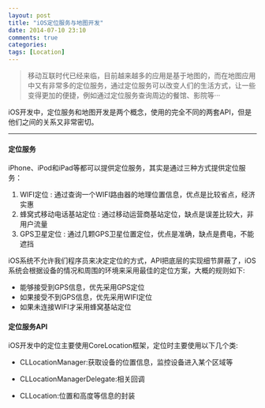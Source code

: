 ```yaml
---
layout: post
title: "iOS定位服务与地图开发"
date: 2014-07-10 23:10
comments: true
categories: 
tags: [Location]
---
```

> 移动互联时代已经来临，目前越来越多的应用是基于地图的，而在地图应用中又有非常多的定位服务，通过定位服务可以改变人们的生活方式，让一些变得更加的便捷，例如通过定位服务查询周边的餐馆、影院等···

iOS开发中，定位服务和地图开发是两个概念，使用的完全不同的两套API，但是他们之间的关系又非常密切。

---

#### 定位服务

iPhone、iPod和iPad等都可以提供定位服务，其实是通过三种方式提供定位服务：

1. WIFI定位 : 通过查询一个WIFI路由器的地理位置信息，优点是比较省点，经济实惠
2. 蜂窝式移动电话基站定位 : 通过移动运营商基站定位，缺点是误差比较大，非用户流量
3. GPS卫星定位 : 通过几颗GPS卫星位置定位，优点是准确，缺点是费电，不能遮挡

iOS系统不允许我们程序员来决定定位的方式，API把底层的实现细节屏蔽了，iOS系统会根据设备的情况和周围的环境来采用最佳的定位方案，大概的规则如下:

* 能够接受到GPS信息，优先采用GPS定位
* 如果接受不到GPS信息，优先采用WIFI定位
* 如果未连接WIFI才采用蜂窝基站定位

#### 定位服务API

iOS开发中的定位主要使用CoreLocation框架，定位时主要使用以下几个类:  

- CLLocationManager:获取设备的位置信息，监控设备进入某个区域等

- CLLocationManagerDelegate:相关回调

- CLLocation:位置和高度等信息的封装




